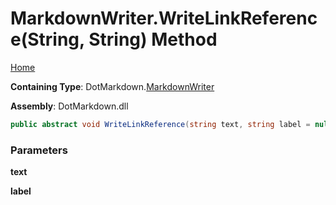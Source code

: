 <a name="_top"></a>

# MarkdownWriter\.WriteLinkReference\(String, String\) Method

[Home](../../../README.md#_top)

**Containing Type**: DotMarkdown\.[MarkdownWriter](../README.md#_top)

**Assembly**: DotMarkdown\.dll

```csharp
public abstract void WriteLinkReference(string text, string label = null)
```

### Parameters

**text**

**label**